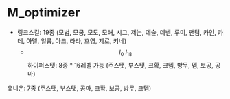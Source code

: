 # M_optimizer

- 링크스킬: 19종 (모법, 모궁, 모도, 모해, 시그, 제논, 데슬, 데벤, 루미, 팬텀, 카인, 카데, 아델, 일륨, 아크, 라라, 호영, 제로, 키네)
  - $$l_{0} ~ l_{18}$$
하이퍼스탯: 8종 * 16레벨 가능 (주스탯, 부스탯, 크확, 크뎀, 방무, 뎀, 보공, 공마)

유니온: 7종 (주스탯, 부스탯, 공마, 크확, 보공, 방무, 크뎀)